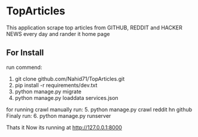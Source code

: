 # TopArticles
This application  scrape top articles from GITHUB, REDDIT and HACKER NEWS  every day and rander it home page

## For Install
run commend:
  1. git clone github.com/Nahid71/TopArticles.git
  2. pip install -r requirements/dev.txt
  3. python manage.py migrate
  4. python manage.py loaddata services.json
  
for running crawl manually run:
  5. python manage.py crawl reddit hn github
Finaly run:
  6. python manage.py runserver
  
Thats it Now its running at http://127.0.0.1:8000
